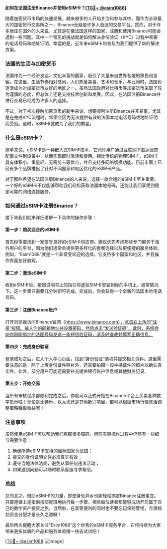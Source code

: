 **如何在法国注册Binance并使用eSIM卡？[[TG💪+ @esim1088](https://t.me/s/esim1088)]**

随着加密货币市场的快速发展，越来越多的人开始关注和参与其中。而作为全球最大的加密货币交易所之一，Binance无疑是许多人首选的交易平台。然而，对于许多居住在国外的人来说，尤其是在像法国这样的国家，注册和使用Binance可能会遇到一些问题。其中一个常见的挑战就是如何解决身份验证（KYC）过程中需要的电话号码和地址证明。幸运的是，近年来eSIM卡的普及为我们提供了新的解决方案。

### 法国的生活与加密货币

法国作为一个经济发达、文化丰富的国家，吸引了大量来自世界各地的移民和游客。在这里，生活节奏相对悠闲，人们热爱美食、艺术和音乐。与此同时，法国也逐渐成为对加密货币友好的地区之一。虽然法国政府对比特币等加密货币采取了较为谨慎的态度，但总体上还是支持技术创新和发展。因此，在法国注册Binance并进行交易已经成为许多人的选择。

不过，对于初次接触加密货币的新手来说，想要顺利注册Binance并非易事。尤其是在完成KYC流程时，常常会因为无法提供有效的法国本地电话号码或地址证明而受阻。这时，eSIM卡就成为了我们的救星。

### 什么是eSIM卡？

简单来说，eSIM卡是一种嵌入式SIM卡技术，它允许用户通过互联网下载运营商配置文件到设备中，从而实现即时激活和使用。相比传统的物理SIM卡，eSIM卡具有体积小、重量轻、无需剪卡等优点，并且支持多网络切换功能。目前市面上已经有多个品牌推出了针对不同国家和地区优化的eSIM卡产品。

对于那些希望在法国注册Binance的人来说，选择一款合适的eSIM卡至关重要。一个好的eSIM卡不仅能够帮助我们轻松获取法国本地号码，还能让我们享受到稳定可靠的网络连接服务。

### 如何通过eSIM卡注册Binance？

接下来我们就来详细讲解一下具体的操作步骤：

#### 第一步：购买适合的eSIM卡
首先你需要找到一家信誉良好的eSIM卡供应商。建议优先考虑那些专门服务于海外用户的平台，因为他们通常会提供更多样化的套餐选择以及更便捷的服务体验。例如，“Esim1088”就是一个非常受欢迎的选择，它支持多个国家和地区，并且操作界面友好直观。
  
#### 第二步：激活eSIM卡
收到eSIM卡后，按照说明书上的指引将虚拟SIM卡安装到你的手机上。通常情况下，这一步骤只需要几分钟即可完成。完成后，你会获得一个全新的法国本地电话号码。

#### 第三步：注册Binance账户
打开浏览器访问Binance官网（https://www.binance.com），点击右上角的“注册”按钮。输入你的邮箱地址并设置密码，然后点击“发送验证码”。此时，系统会向你刚刚绑定的法国号码发送一条短信验证码，请及时查收并填写正确信息。

#### 第四步：完成身份验证
登录成功之后，进入个人中心页面，找到“身份验证”选项并提交相关资料。这里需要注意的是，除了上传身份证件照片外，还需要拍摄一段手持证件的照片以确认真实性。此外，部分用户可能还需要补充提供银行账户信息或其他财务记录。

#### 第五步：开始交易
当所有审核程序都顺利完成之后，你就可以正式开始在Binance平台上买卖各种数字货币啦！无论是比特币、以太坊还是其他新兴项目，都可以根据市场行情灵活调整策略赚取收益哦！

### 注意事项

虽然使用eSIM卡可以帮助我们克服很多障碍，但在实际操作过程中仍然有一些细节需要注意：
1. 确保所选eSIM卡支持的目标国家为法国；
2. 提交的身份证明文件必须真实有效；
3. 遵守当地法律法规，避免从事任何违法活动；
4. 如果遇到问题可以随时联系客服寻求帮助。

### 总结

总而言之，借助eSIM卡的力量，即使身处异乡也能轻松搞定Binance注册事宜。只要遵循上述指南按部就班地执行每一步骤，相信每位读者都能够成功开启属于自己的数字资产投资之旅。当然啦，在享受便利的同时也不要忘记保持警惕，合理规划资金分配才是长久之道呀！

最后再次提醒大家关注“Esim1088”这个优秀的eSIM卡服务平台，它将持续为大家带来更多优质的产品和服务体验哦～快去试试吧！

[[TG💪+ @esim1088](https://t.me/s/esim1088) ![Image](https://i.postimg.cc/4NQfJmqS/Snipaste-2025-05-13-00-14-12.png)]